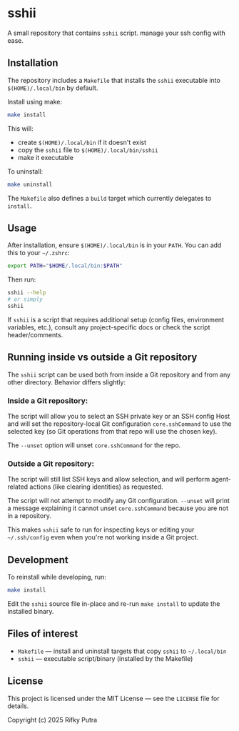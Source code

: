 # sshii

A small repository that contains `sshii` script. manage your ssh config with ease.

## Installation

The repository includes a `Makefile` that installs the `sshii` executable into `$(HOME)/.local/bin` by default.

Install using make:

```zsh
make install
```

This will:

- create `$(HOME)/.local/bin` if it doesn't exist
- copy the `sshii` file to `$(HOME)/.local/bin/sshii`
- make it executable

To uninstall:

```zsh
make uninstall
```

The `Makefile` also defines a `build` target which currently delegates to `install`.

## Usage

After installation, ensure `$(HOME)/.local/bin` is in your `PATH`. You can add this to your `~/.zshrc`:

```zsh
export PATH="$HOME/.local/bin:$PATH"
```

Then run:

```zsh
sshii --help
# or simply
sshii
```

If `sshii` is a script that requires additional setup (config files, environment variables, etc.), consult any project-specific docs or check the script header/comments.

## Running inside vs outside a Git repository

The `sshii` script can be used both from inside a Git repository and from any other directory. Behavior differs slightly:

### Inside a Git repository:

The script will allow you to select an SSH private key or an SSH config Host and will set the repository-local Git configuration `core.sshCommand` to use the selected key (so Git operations from that repo will use the chosen key).
  
The `--unset` option will unset `core.sshCommand` for the repo.

### Outside a Git repository:

The script will still list SSH keys and allow selection, and will perform agent-related actions (like clearing identities) as requested.

The script will not attempt to modify any Git configuration. `--unset` will print a message explaining it cannot unset `core.sshCommand` because you are not in a repository.

This makes `sshii` safe to run for inspecting keys or editing your `~/.ssh/config` even when you're not working inside a Git project.

## Development

To reinstall while developing, run:

```zsh
make install
```

Edit the `sshii` source file in-place and re-run `make install` to update the installed binary.

## Files of interest

- `Makefile` — install and uninstall targets that copy `sshii` to `~/.local/bin`
- `sshii` — executable script/binary (installed by the Makefile)

## License

This project is licensed under the MIT License — see the `LICENSE` file for details.

Copyright (c) 2025 Rifky Putra

